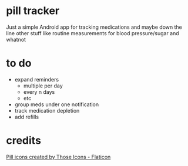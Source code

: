 # pill tracker
Just a simple Android app for tracking medications and maybe down the line other stuff like routine measurements for blood pressure/sugar and whatnot
# to do
* expand reminders
  * multiple per day
  * every n days
  * etc
* group meds under one notification
* track medication depletion
* add refills
# credits
<a href="https://www.flaticon.com/free-icons/pill" title="pill icons">Pill icons created by Those Icons - Flaticon</a>
